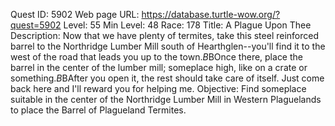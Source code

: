 Quest ID: 5902
Web page URL: https://database.turtle-wow.org/?quest=5902
Level: 55
Min Level: 48
Race: 178
Title: A Plague Upon Thee
Description: Now that we have plenty of termites, take this steel reinforced barrel to the Northridge Lumber Mill south of Hearthglen--you'll find it to the west of the road that leads you up to the town.$B$BOnce there, place the barrel in the center of the lumber mill; someplace high, like on a crate or something.$B$BAfter you open it, the rest should take care of itself. Just come back here and I'll reward you for helping me.
Objective: Find someplace suitable in the center of the Northridge Lumber Mill in Western Plaguelands to place the Barrel of Plagueland Termites.
